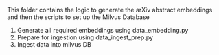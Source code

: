 This folder contains the logic to generate the arXiv abstract embeddings and then the scripts to set up the Milvus Database

1. Generate all required embeddings using data_embedding.py
2. Prepare for ingestion using data_ingest_prep.py
3. Ingest data into milvus DB